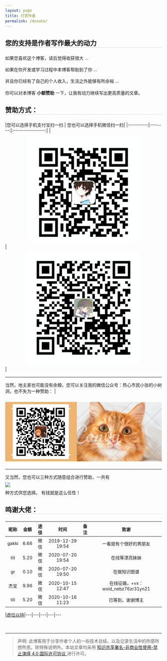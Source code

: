 ```yaml
---
layout: page
title: 打赏作者
permalink: /donate/
---
```


<style type="text/css">
img {
    max-width: 100%;
    padding: 0.5em 0;
    margin: auto;
    display: block;
}

h2 {
	margin: 1.4em 0 1.1em;
	border-bottom: 1px solid #D4D4D4;
}

p {
	margin: 0 0 1.234em;
}
</style>



  

## 您的支持是作者写作最大的动力

如果您喜欢这个博客，读后觉得收获很大 ...

如果在你开发或学习过程中本博客帮助到了你 ...

并且你已经有了自己的个人收入，生活之外能够有所余裕 ...

你可以对本博客 **小额赞助** 一下，让我有动力继续写出更高质量的文章。

## 赞助方式：

|您可以选择手机支付宝扫一扫 | 您也可以选择手机微信扫一扫|
|:---------:|:-------:|:----------------:|
| ![支付宝转账二维码](/assets/imgs/ali_pay.png) | ![微信转账二维码](/assets/imgs/wechat_pay.png)|

---
当然，地主家也可能没有余粮，您可以关注我的微信公众号：热心市民小张的小树洞，也不失为一种赞助： | 

![微信公众号](/assets/imgs/wechat_official_account.jpeg)              

---
又当然，您也可以三种方式随意组合进行赞助，一共有<img src="http://chart.googleapis.com/chart?cht=tx&chl=\Large sum(C_3^1, C_3^2, C_3^3) = 7" style="border:none;">种方式供您选择。
有钱就是这么任性！


## 鸣谢大佬：  

|昵称     | 金额| 途径   |时间            |备注|致谢
|:------:|:-------:|:----------------: |:---:|:---:|:---:
|gakki     |6.66|微信    |2019-12-29 19:54| |一看就有个很好的男朋友
|tili     |5.20|微信    |2020-07-20 19:54| |在线等漂亮妹妹
|gr     |0.10|微信    |2020-07-20 19:50| |在做知识图谱
|杰宝     |9.96|微信    |2020-10-15 12:47| |在线征婚，+vx：wxid_nebz76zr31yn21
|tili     |5.20|微信    |2020-10-16 11:23| |已等到，谢谢博主

|[虚位以待](https://www.sjxs.la/book/20814/851904.html)|---|---|---|---|---

<br />

---
> 声明: 此博客用于分享作者个人的一些技术总结，以及记录生活中的所感所想所思。除特殊说明外，本站文章均采用 <a rel="license" href="https://creativecommons.org/licenses/by-nc-nd/4.0/deed.zh"> 知识共享署名-非商业性使用-禁止演绎 4.0 国际许可协议 </a>进行许可。
